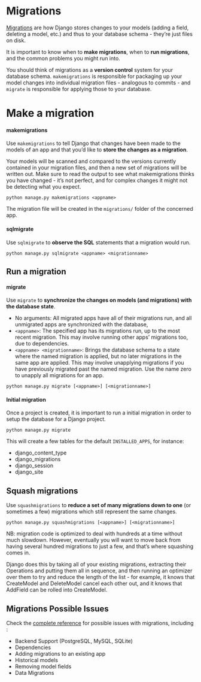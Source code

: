 # Migrations

[Migrations](https://docs.djangoproject.com/en/1.8/topics/migrations/) are how Django stores changes to your models (adding a field, deleting a model, etc.) and thus to your database schema - they’re just files on disk.

It is important to know when to **make migrations**, when to **run migrations**, and the common problems you might run into.

You should think of migrations as a **version control** system for your database schema. `makemigrations` is responsible for packaging up your model changes into individual migration files - analogous to commits - and `migrate` is responsible for applying those to your database.

# Make a migration
#### makemigrations
Use `makemigrations` to tell Django that changes have been made to the models of an app and that you’d like to **store the changes as a migration**.

Your models will be scanned and compared to the versions currently contained in your migration files, and then a new set of migrations will be written out. Make sure to read the output to see what makemigrations thinks you have changed - it’s not perfect, and for complex changes it might not be detecting what you expect.

```
python manage.py makemigrations <appname>
```

The migration file will be created in the `migrations/` folder of the concerned app.
#### sqlmigrate
Use `sqlmigrate` to **observe the SQL** statements that a migration would run.

```
python manage.py sqlmigrate <appname> <migrationname>
```

## Run a migration

#### migrate

Use `migrate` to **synchronize the changes on models (and migrations) with the database state**.

* No arguments: All migrated apps have all of their migrations run, and all unmigrated apps are synchronized with the database,
* `<appname>`: The specified app has its migrations run, up to the most recent migration. This may involve running other apps’ migrations too, due to dependencies.
* `<appname> <migrationname>`: Brings the database schema to a state where the named migration is applied, but no later migrations in the same app are applied. This may involve unapplying migrations if you have previously migrated past the named migration. Use the name zero to unapply all migrations for an app.

```
python manage.py migrate [<appname>] [<migrationname>]
```

#### Initial migration

Once a project is created, it is important to run a initial migration in order to setup the database for a Django project.

```
python manage.py migrate
```
This will create a few tables for the default `INSTALLED_APPS`, for instance:

- django\_content_type
- django_migrations
- django_session
- django_site

## Squash migrations

Use `squashmigrations` to **reduce a set of many migrations down to one** (or sometimes a few) migrations which still represent the same changes.

```
python manage.py squashmigrations [<appname>] [<migrationname>]
```

NB: migration code is optimized to deal with hundreds at a time without much slowdown. However, eventually you will want to move back from having several hundred migrations to just a few, and that’s where squashing comes in.

Django does this by taking all of your existing migrations, extracting their Operations and putting them all in sequence, and then running an optimizer over them to try and reduce the length of the list - for example, it knows that CreateModel and DeleteModel cancel each other out, and it knows that AddField can be rolled into CreateModel.


## Migrations Possible Issues

Check the [complete reference](https://docs.djangoproject.com/en/1.8/topics/migrations/#backend-support) for possible issues with migrations, including :

- Backend Support (PostgreSQL, MySQL, SQLite)
- Dependencies
- Adding migrations to an existing app
- Historical models
- Removing model fields
- Data Migrations